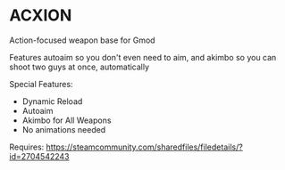 # ACXION
Action-focused weapon base for Gmod

Features autoaim so you don't even need to aim, and akimbo so you can shoot two guys at once, automatically

Special Features:
 - Dynamic Reload
 - Autoaim
 - Akimbo for All Weapons
 - No animations needed

Requires: https://steamcommunity.com/sharedfiles/filedetails/?id=2704542243